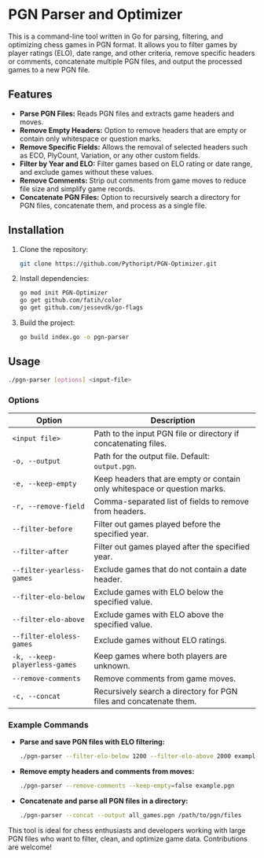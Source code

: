 # PGN Parser and Optimizer

This is a command-line tool written in Go for parsing, filtering, and optimizing chess games in PGN format. It allows you to filter games by player ratings (ELO), date range, and other criteria, remove specific headers or comments, concatenate multiple PGN files, and output the processed games to a new PGN file.

## Features

- **Parse PGN Files:** Reads PGN files and extracts game headers and moves.
- **Remove Empty Headers:** Option to remove headers that are empty or contain only whitespace or question marks.
- **Remove Specific Fields:** Allows the removal of selected headers such as ECO, PlyCount, Variation, or any other custom fields.
- **Filter by Year and ELO:** Filter games based on ELO rating or date range, and exclude games without these values.
- **Remove Comments:** Strip out comments from game moves to reduce file size and simplify game records.
- **Concatenate PGN Files:** Option to recursively search a directory for PGN files, concatenate them, and process as a single file.

## Installation

1. Clone the repository:
   ```bash
   git clone https://github.com/Pythoript/PGN-Optimizer.git
   ```
2. Install dependencies:
   ```bash
   go mod init PGN-Optimizer
   go get github.com/fatih/color
   go get github.com/jessevdk/go-flags
   ```
3. Build the project:
   ```bash
   go build index.go -o pgn-parser
   ```

## Usage

```bash
./pgn-parser [options] <input-file>
```

### Options

| Option                    | Description                                                                                          |
|---------------------------|------------------------------------------------------------------------------------------------------|
| `<input file>`            | Path to the input PGN file or directory if concatenating files.                                      |
| `-o, --output`            | Path for the output file. Default: `output.pgn`.                                                     |
| `-e, --keep-empty`        | Keep headers that are empty or contain only whitespace or question marks.                            |
| `-r, --remove-field`      | Comma-separated list of fields to remove from headers.                                               |
| `--filter-before`         | Filter out games played before the specified year.                                                   |
| `--filter-after`          | Filter out games played after the specified year.                                                    |
| `--filter-yearless-games` | Exclude games that do not contain a date header.                                                     |
| `--filter-elo-below`      | Exclude games with ELO below the specified value.                                                    |
| `--filter-elo-above`      | Exclude games with ELO above the specified value.                                                    |
| `--filter-eloless-games`  | Exclude games without ELO ratings.                                                                   |
| `-k, --keep-playerless-games` | Keep games where both players are unknown.                                                     |
| `--remove-comments`       | Remove comments from game moves.                                                                     |
| `-c, --concat`            | Recursively search a directory for PGN files and concatenate them.                                   |

### Example Commands

- **Parse and save PGN files with ELO filtering:**
  ```bash
  ./pgn-parser --filter-elo-below 1200 --filter-elo-above 2000 example.pgn
  ```
- **Remove empty headers and comments from moves:**
  ```bash
  ./pgn-parser --remove-comments --keep-empty=false example.pgn
  ```
- **Concatenate and parse all PGN files in a directory:**
  ```bash
  ./pgn-parser --concat --output all_games.pgn /path/to/pgn/files
  ```

This tool is ideal for chess enthusiasts and developers working with large PGN files who want to filter, clean, and optimize game data. Contributions are welcome!
